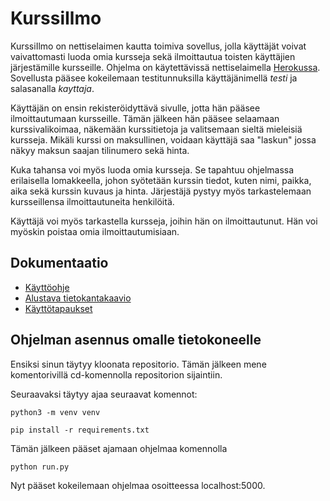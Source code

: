 # KurssiIlmo

KurssiIlmo on nettiselaimen kautta toimiva sovellus, jolla käyttäjät voivat vaivattomasti luoda omia kursseja sekä ilmoittautua toisten käyttäjien järjestämille kursseille. Ohjelma on käytettävissä nettiselaimella [Herokussa](https://kurssiilmo.herokuapp.com/courses). Sovellusta pääsee kokeilemaan testitunnuksilla käyttäjänimellä *testi* ja salasanalla *kayttaja*.

Käyttäjän on ensin rekisteröidyttävä sivulle, jotta hän pääsee ilmoittautumaan kursseille. Tämän jälkeen hän pääsee selaamaan kurssivalikoimaa, näkemään kurssitietoja ja valitsemaan sieltä mieleisiä kursseja. Mikäli kurssi on maksullinen, voidaan käyttäjä saa "laskun" jossa näkyy maksun saajan tilinumero sekä hinta.

Kuka tahansa voi myös luoda omia kursseja. Se tapahtuu ohjelmassa erilaisella lomakkeella, johon syötetään kurssin tiedot, kuten nimi, paikka, aika sekä kurssin kuvaus ja hinta. Järjestäjä pystyy myös tarkastelemaan kursseillensa ilmoittautuneita henkilöitä.

Käyttäjä voi myös tarkastella kursseja, joihin hän on ilmoittautunut. Hän voi myöskin poistaa omia ilmoittautumisiaan.


## Dokumentaatio

* [Käyttöohje](https://github.com/henripalin/KurssiIlmo/blob/master/dokumentaatio/k%C3%A4ytt%C3%B6ohje.md)
* [Alustava tietokantakaavio](https://github.com/henripalin/KurssiIlmo/blob/master/dokumentaatio/tietokantakaavio.png)
* [Käyttötapaukset](https://github.com/henripalin/KurssiIlmo/blob/master/dokumentaatio/k%C3%A4ytt%C3%B6tapaukset.md)

## Ohjelman asennus omalle tietokoneelle

Ensiksi sinun täytyy kloonata repositorio. Tämän jälkeen mene komentorivillä cd-komennolla repositorion sijaintiin.

Seuraavaksi täytyy ajaa seuraavat komennot:

```python3 -m venv venv```

```pip install -r requirements.txt```

Tämän jälkeen pääset ajamaan ohjelmaa komennolla

```python run.py```

Nyt pääset kokeilemaan ohjelmaa osoitteessa localhost:5000.
